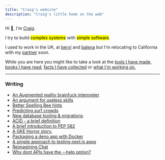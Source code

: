 ```yaml
---
title: "Craig's website"
description: "Craig's little home on the web"
---
```


Hi 👋, I'm [Craig](https://github.com/craigmulligan).

I try to build <mark>complex systems</mark> with <mark>simple software</mark>.

I used to work in the UK, at [beryl](https://beryl.cc) and [balena](https://balena.io) but I'm relocating to California with my [partner](https://tylergindraux.com/) soon.

While you are here you might like to take a look at the [tools I have made](/tools), [books I have read](/books), [facts I have collected](/til) or [what I'm working on.](/current)

---

### Writing

- [An Augmented reality brainfuck interpreter](posts/brainfuckar)
- [An argument for useless skills](posts/useless/)
- [Better Spelling Bee hints](posts/beehint/)
- [Predicting surf crowds](posts/crowdfactor/)
- [New database tooling & migrations](posts/migrations)
- [ACID - a brief definition](posts/acid)
- [A brief introduction to PEP 582](posts/pep-582)
- [A GKE Horror story.](posts/gke-horror-story)
- [Packaging a deno app with Docker](posts/deno-demo)
- [A simple approach to testing next.js apps](posts/testing)
- [Reimagining Chat](posts/chat)
- [Why dont APIs have the --help option?](posts/help)
